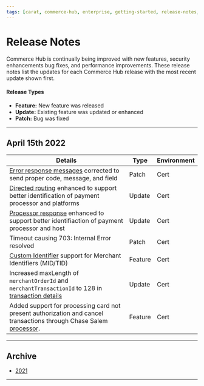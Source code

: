 ```yaml
---
tags: [carat, commerce-hub, enterprise, getting-started, release-notes, update, patch, bug-fix, enhancement]
---
```


# Release Notes

Commerce Hub is continually being improved with new features, security enhancements bug fixes, and performance improvements. These release notes list the updates for each Commerce Hub release with the most recent update shown first.

#### Release Types

- **Feature:** New feature was released
- **Update:** Existing feature was updated or enhanced
- **Patch:** Bug was fixed

---

## April 15th 2022

| Details | Type | Environment | 
| ----- | ----- | ----- |
| [Error response messages](?path=docs/Resources/Guides/Response-Codes/Error-Code.md) corrected to send proper code, message, and field | Patch | Cert |
| [Directed routing](?path=docs/Resources/Guides/Directed-Routing.md) enhanced to support better identification of payment processor and platforms | Update | Cert |
| [Processor response](?path=docs/Resources/Master-Data/Processor-Response-Details.md) enhanced to support better identifiaction of payment processor and host | Update | Cert |
| Timeout causing 703: Internal Error resolved | Patch | Cert |
| [Custom Identifier](?path=docs/Resources/Guides/BYOID.md) support for Merchant Identifiers (MID/TID) | Feature | Cert |
| Increased maxLength of `merchantOrderId` and `merchantTransactionId` to 128 in [transaction details](?path=docs/Resources/Master-Data/Transaction-Details.md) | Update | Cert |
| Added support for processing card not present authorization and cancel transactions through Chase Salem [processor](?path=(?path=docs/Resources/Guides/Directed-Routing.md)). | Feature | Cert |

---

## Archive
- [2021](?path=docs/Release-Notes-Alerts/RN-2021.md)

---
